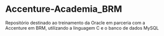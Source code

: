 # Accenture-Academia_BRM
 Repositório destinado ao treinamento da Oracle em parceria com a Accenture em BRM, utilizando a linguagem C e o banco de dados MySQL
